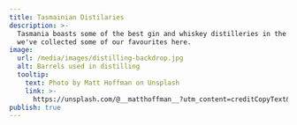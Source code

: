 ```yaml
---
title: Tasmainian Distilaries
description: >-
  Tasmania boasts some of the best gin and whiskey distilleries in the country,
  we've collected some of our favourites here.
image:
  url: /media/images/distilling-backdrop.jpg
  alt: Barrels used in distilling
  tooltip:
    text: Photo by Matt Hoffman on Unsplash
    link: >-
      https://unsplash.com/@__matthoffman__?utm_content=creditCopyText&utm_medium=referral&utm_source=unsplash
publish: true
---
```



